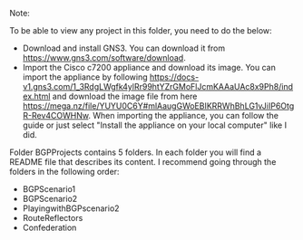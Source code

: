 Note:

To be able to view any project in this folder, you need to do the below:

- Download and install GNS3. You can download it from https://www.gns3.com/software/download. 
- Import the Cisco c7200 appliance and download its image. You can import the appliance by following https://docs-v1.gns3.com/1_3RdgLWgfk4ylRr99htYZrGMoFlJcmKAAaUAc8x9Ph8/index.html and download the image file from here https://mega.nz/file/YUYU0C6Y#mlAaugGWoEBIKRRWhBhLG1vJiIP6OtgR-Rev4COWHNw. When importing the appliance, you can follow the guide or just select "Install the appliance on your local computer" like I did. 

Folder BGPProjects contains 5 folders. In each folder you will find a README file that describes its content. I recommend going through the folders in the following order:

- BGPScenario1
- BGPScenario2
- PlayingwithBGPscenario2
- RouteReflectors
- Confederation
